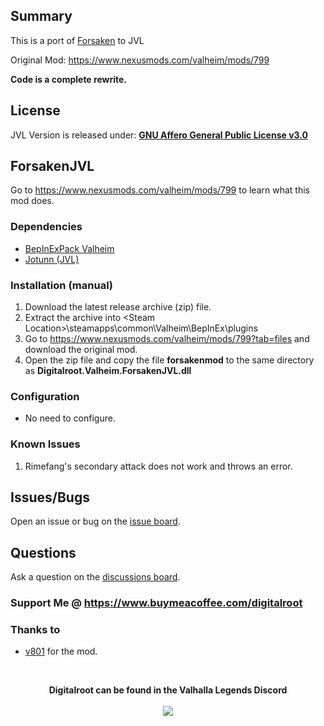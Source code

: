 ## Summary
This is a port of <a href="https://www.nexusmods.com/valheim/mods/799">Forsaken</a> to JVL   
 
Original Mod: https://www.nexusmods.com/valheim/mods/799   

**Code is a complete rewrite.**

## License
JVL Version is released under: [**GNU Affero General Public License v3.0**](https://github.com/Digitalroot-Valheim/Digitalroot.Valheim.ForsakenJVL/blob/main/LICENSE)

## ForsakenJVL
Go to https://www.nexusmods.com/valheim/mods/799﻿ to learn what this mod does.

### Dependencies
- <a href="https://valheim.thunderstore.io/package/denikson/BepInExPack_Valheim/"  target="_blank">BepInExPack Valheim</a>
- <a href="https://github.com/Valheim-Modding/Jotunn" target="_blank">Jotunn (JVL)</a>

### Installation (manual)
1. Download the latest release archive (zip) file.
1. Extract the archive into &lt;Steam Location&gt;\steamapps\common\Valheim\BepInEx\plugins
1. Go to https://www.nexusmods.com/valheim/mods/799?tab=files﻿ and download the original mod.
1. Open the zip file and copy the file **forsakenmod** to the same directory as **Digitalroot.Valheim.ForsakenJVL.dll**

### Configuration 
- No need to configure.

### Known Issues
1. Rimefang's secondary attack does not work and throws an error.

## Issues/Bugs
Open an issue or bug on the [issue board﻿﻿](https://github.com/Digitalroot-Valheim/Digitalroot.Valheim.ForsakenJVL/issues).

## Questions
Ask a question on the [discussions board﻿﻿](https://github.com/Digitalroot-Valheim/Digitalroot.Valheim.ForsakenJVL/discussions).

### Support Me @ https://www.buymeacoffee.com/digitalroot

### Thanks to 
- <a href="https://www.nexusmods.com/valheim/users/1082594" target="_blank">v801</a>  for the mod.

<br />
<p align="center">
<b>Digitalroot can be found in the Valhalla Legends Discord</b><br /><br />
  <a href="https://discord.gg/SsMW3rm67u" target="_blank"><img src="https://digitalroot.net/img/vl/vl_logo_125x154.png"></a>
</p>
